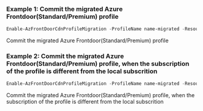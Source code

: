 ### Example 1: Commit the migrated Azure Frontdoor(Standard/Premium) profile
```powershell
Enable-AzFrontDoorCdnProfileMigration -ProfileName name-migrated -ResourceGroupName rgName
```

Commit the migrated Azure Frontdoor(Standard/Premium) profile

### Example 2: Commit the migrated Azure Frontdoor(Standard/Premium) profile, when the subscription of the profile is different from the local subscrition
```powershell
Enable-AzFrontDoorCdnProfileMigration -ProfileName name-migrated -ResourceGroupName rgName -SubscriptionId testSubId01
```

Commit the migrated Azure Frontdoor(Standard/Premium) profile, when the subscription of the profile is different from the local subscrition